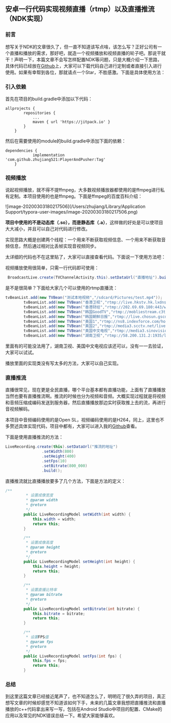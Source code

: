 ## 安卓一行代码实现视频直播（rtmp）以及直播推流（NDK实现）

### 前言

想写关于NDK的文章很久了，但一直不知道该写点啥，该怎么写？正好公司有一个直播和播放的需求，那好吧，就造一个视频播放和视频直播的轮子吧。那说干就干！声明一下，本篇文章不会写怎样配置NDK等问题，只是大概介绍一下思路，具体代码已经放在[Github](https://github.com/zhujiang521/PlayerAndPusher)上，大家可以下载代码自己进行定制或者直接引入进行使用。如果有幸帮到各位，那就请点一个Star，不胜感激。下面是具体使用方法：

### 引入依赖

首先在项目的build.gradle中添加以下代码：

```
allprojects {
		repositories {
			...
			maven { url 'https://jitpack.io' }
		}
	}
```

然后在需要使用的module的build.gradle中添加下面的依赖：

```
dependencies {
	        implementation 'com.github.zhujiang521:PlayerAndPusher:Tag'
	}
```

### 视频播放

说起视频播放，就不得不提ffmpeg，大多数视频播放器都使用的是ffmpeg进行私有定制。本项目使用的也是ffmpeg。下面是ffmpeg的百度百科介绍：

![image-20200303180217506](/Users/zhujiang/Library/Application Support/typora-user-images/image-20200303180217506.png)

**项目中使用的不是动态库（.so），而是静态库（.a）**，这样做的好处是可以使项目大大减小，并且可以自己对代码进行修改。

实现思路大概是创建两个线程：一个用来不断获取视频信息、一个用来不断获取音频信息，然后通过相对比丢帧实现音视频同步。

太详细的代码也不在这里贴了，大家可以直接查看代码。下面说一下使用方法吧：

视频播放使用很简单，只需一行代码即可使用：

```java
 BroadcastLive.create(TVChannelActivity.this).setDataUrl("直播地址").build();
```

是不是很简单？下面给大家几个可以使用的rtmp直播流：

```java
tvBeanList.add(new TVBean("测试本地视频","/sdcard/Pictures/test.mp4"));
        tvBeanList.add(new TVBean("香港卫视","rtmp://live.hkstv.hk.lxdns.com/live/hks1"));
        tvBeanList.add(new TVBean("香港财经","rtmp://202.69.69.180:443/webcast/bshdlive-pc"));
        tvBeanList.add(new TVBean("韩国GoodTV","rtmp://mobliestream.c3tv.com:554/live/goodtv.sdp"));
        tvBeanList.add(new TVBean("韩国朝鲜日报","rtmp://live.chosun.gscdn.com/live/tvchosun1.stream"));
        tvBeanList.add(new TVBean("美国1","rtmp://ns8.indexforce.com/home/mystream"));
        tvBeanList.add(new TVBean("美国2","rtmp://media3.scctv.net/live/scctv_800"));
        tvBeanList.add(new TVBean("美国中文电视","rtmp://media3.sinovision.net:1935/live/livestream"));
        tvBeanList.add(new TVBean("湖南卫视","rtmp://58.200.131.2:1935/livetv/hunantv"));
```

里面有的可能没法用了，湖南卫视、美国中文电视应该还可以，没有一一去验证，大家可以试试。

播放里面的实现类没有写太多的方法，大家可以自己实现。

### 直播推流

直播很常见，现在更是全民直播，哪个平台基本都有直播功能，上面有了直播播放当然也要有直播推流啊。推流的时候也分为视频和音频。大概实现过程就是将视频和音频压缩成编码发送到服务器，然后直播播放那边实时获取推上去的流，再进行音视频解码。

本项目中音频编码使用的是Open SL，视频编码使用的是H264，同上，这里也不多赘述具体实现代码，项目中都有，大家可以进入我的[Github](https://github.com/zhujiang521/PlayerAndPusher)查看。

下面是使用直播推流的方法：

```java
LiveRecording.create(this).setDataUrl("推流的地址")
                .setWidth(800)
                .setHeight(400)
                .setFps(10)
                .setBitrate(800_000)
                .build();
```

直播推流就比直播播放要多了几个方法，下面是方法的定义：

```java
/**
         * 设置成像宽度
         * @param width
         * @return
         */
        public LiveRecordingModel setWidth(int width) {
            this.width = width;
            return this;
        }

        /**
         * 设置成像高度
         * @param height
         * @return
         */
        public LiveRecordingModel setHeight(int height) {
            this.height = height;
            return this;
        }

        /**
         * 设置直播比特率
         * @param bitrate
         * @return
         */
        public LiveRecordingModel setBitrate(int bitrate) {
            this.bitrate = bitrate;
            return this;
        }

        /**
         * 设置FPS值
         * @param fps
         * @return
         */
        public LiveRecordingModel setFps(int fps) {
            this.fps = fps;
            return this;
        }
```

### 总结

到这里这篇文章已经接近尾声了，也不知道怎么了，明明花了很久弄的项目，真正想写文章的时候却感觉不知道该如何下手，未来的几篇文章我想把直播推流和直播播放的c++代码拿出来写一写，包括在Android Studio中项目的配置、CMake的应用以及常见的NDK错误总结一下。希望大家能够喜欢。

